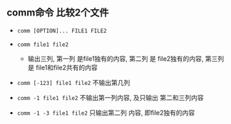 ## comm命令 比较2个文件
* `comm [OPTION]... FILE1 FILE2`

* `comm file1 file2`
  * 输出三列, 第一列 是file1独有的内容, 第二列 是 file2独有的内容, 第三列 是 file1和file2共有的内容

*  `comm [-123] file1 file2` 不输出第几列
  * `comm -1 file1 file2` 不输出第一列内容, 及只输出 第二和三列内容
  * `comm -1 -3 file1 file2` 只输出第二列 内容, 即file2独有的内容
